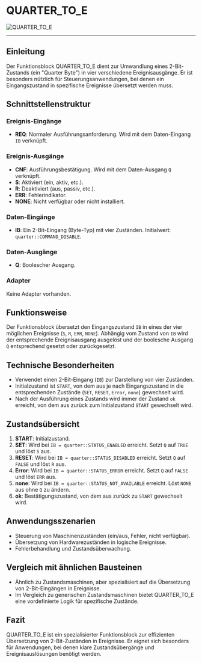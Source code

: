 # QUARTER_TO_E

![QUARTER_TO_E](https://github.com/user-attachments/assets/720ecd6c-2fb4-4633-a85c-a4725625eb61)

* * * * * * * * * *
## Einleitung
Der Funktionsblock QUARTER_TO_E dient zur Umwandlung eines 2-Bit-Zustands (ein "Quarter Byte") in vier verschiedene Ereignisausgänge. Er ist besonders nützlich für Steuerungsanwendungen, bei denen ein Eingangszustand in spezifische Ereignisse übersetzt werden muss.

## Schnittstellenstruktur

### **Ereignis-Eingänge**
- **REQ**: Normaler Ausführungsanforderung. Wird mit dem Daten-Eingang `IB` verknüpft.

### **Ereignis-Ausgänge**
- **CNF**: Ausführungsbestätigung. Wird mit dem Daten-Ausgang `Q` verknüpft.
- **S**: Aktiviert (ein, aktiv, etc.).
- **R**: Deaktiviert (aus, passiv, etc.).
- **ERR**: Fehlerindikator.
- **NONE**: Nicht verfügbar oder nicht installiert.

### **Daten-Eingänge**
- **IB**: Ein 2-Bit-Eingang (Byte-Typ) mit vier Zuständen. Initialwert: `quarter::COMMAND_DISABLE`.

### **Daten-Ausgänge**
- **Q**: Boolescher Ausgang.

### **Adapter**
Keine Adapter vorhanden.

## Funktionsweise
Der Funktionsblock übersetzt den Eingangszustand `IB` in eines der vier möglichen Ereignisse (`S`, `R`, `ERR`, `NONE`). Abhängig vom Zustand von `IB` wird der entsprechende Ereignisausgang ausgelöst und der boolesche Ausgang `Q` entsprechend gesetzt oder zurückgesetzt.

## Technische Besonderheiten
- Verwendet einen 2-Bit-Eingang (`IB`) zur Darstellung von vier Zuständen.
- Initialzustand ist `START`, von dem aus je nach Eingangszustand in die entsprechenden Zustände (`SET`, `RESET`, `Error`, `none`) gewechselt wird.
- Nach der Ausführung eines Zustands wird immer der Zustand `ok` erreicht, von dem aus zurück zum Initialzustand `START` gewechselt wird.

## Zustandsübersicht
1. **START**: Initialzustand.
2. **SET**: Wird bei `IB = quarter::STATUS_ENABLED` erreicht. Setzt `Q` auf `TRUE` und löst `S` aus.
3. **RESET**: Wird bei `IB = quarter::STATUS_DISABLED` erreicht. Setzt `Q` auf `FALSE` und löst `R` aus.
4. **Error**: Wird bei `IB = quarter::STATUS_ERROR` erreicht. Setzt `Q` auf `FALSE` und löst `ERR` aus.
5. **none**: Wird bei `IB = quarter::STATUS_NOT_AVAILABLE` erreicht. Löst `NONE` aus ohne `Q` zu ändern.
6. **ok**: Bestätigungszustand, von dem aus zurück zu `START` gewechselt wird.

## Anwendungsszenarien
- Steuerung von Maschinenzuständen (ein/aus, Fehler, nicht verfügbar).
- Übersetzung von Hardwarezuständen in logische Ereignisse.
- Fehlerbehandlung und Zustandsüberwachung.

## Vergleich mit ähnlichen Bausteinen
- Ähnlich zu Zustandsmaschinen, aber spezialisiert auf die Übersetzung von 2-Bit-Eingängen in Ereignisse.
- Im Vergleich zu generischen Zustandsmaschinen bietet QUARTER_TO_E eine vordefinierte Logik für spezifische Zustände.

## Fazit
QUARTER_TO_E ist ein spezialisierter Funktionsblock zur effizienten Übersetzung von 2-Bit-Zuständen in Ereignisse. Er eignet sich besonders für Anwendungen, bei denen klare Zustandsübergänge und Ereignisauslösungen benötigt werden.

